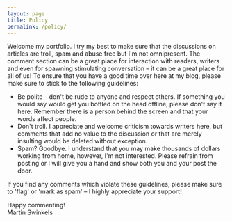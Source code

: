 ```yaml
---
layout: page
title: Policy
permalink: /policy/
---
```


Welcome my portfolio. I try my best to make sure that the discussions on articles are troll, spam and abuse free but I'm not omnipresent. The comment section can be a great place for interaction with readers, writers and even for spawning stimulating conversation – it can be a great place for all of us! To ensure that you have a good time over here at my blog, please make sure to stick to the following guidelines:

- Be polite – don't be rude to anyone and respect others. If something you would say would get you bottled on the head offline, please don't say it here. Remember there is a person behind the screen and that your words affect people.
- Don't troll. I appreciate and welcome criticism towards writers here, but comments that add no value to the discussion or that are merely insulting would be deleted without exception.
- Spam? Goodbye. I understand that you may make thousands of dollars working from home, however, I'm not interested. Please refrain from posting or I will give you a hand and show both you and your post the door.

<!-- To put it in a simple sentence, my guidelines boil down to "Don't be a d**k". If you don't follow any of these guidelines, not only will I remove the comment but I may also ban you from participating in the discussions. -->

If you find any comments which violate these guidelines, please make sure to 'flag' or 'mark as spam' – I highly appreciate your support!

Happy commenting!  
Martin Swinkels
